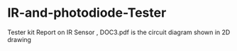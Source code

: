 # IR-and-photodiode-Tester
Tester kit Report  on IR Sensor , DOC3.pdf is the circuit diagram shown in 2D drawing
